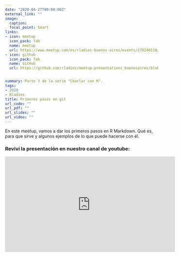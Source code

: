 ```yaml
---
date: "2020-04-27T00:00:00Z"
external_link: ""
image:
  caption:
  focal_point: Smart
links:
- icon: meetup
  icon_pack: fab
  name: meetup
  url: https://www.meetup.com/es/rladies-buenos-aires/events/270240110/
- icon: github
  icon_pack: fab
  name: GitHub
  url: https://github.com/rladies/meetup-presentations_buenosaires/blob/master/README.md


summary: Parte 3 de la serie "Charlar con R".
tags:
- 2020
- Rladies
title: Primeros pasos en git
url_code: ""
url_pdf: ""
url_slides: ""
url_video: ""
---
```


En este meetup, vamos a dar los primeros pasos en R Markdown. Qué es, para que sirve y algunos ejemplos de lo que puede hacerse con él.


### Reviví la presentación en nuestro canal de youtube:


<iframe width="560" height="315" src="https://www.youtube.com/embed/zENhUzKfCws" title="YouTube video player" frameborder="0" allow="accelerometer; autoplay; clipboard-write; encrypted-media; gyroscope; picture-in-picture" allowfullscreen></iframe>